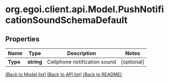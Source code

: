 # org.egoi.client.api.Model.PushNotificationSoundSchemaDefault
## Properties

Name | Type | Description | Notes
------------ | ------------- | ------------- | -------------
**Type** | **string** | Cellphone notification sound | [optional] 

[[Back to Model list]](../README.md#documentation-for-models) [[Back to API list]](../README.md#documentation-for-api-endpoints) [[Back to README]](../README.md)


